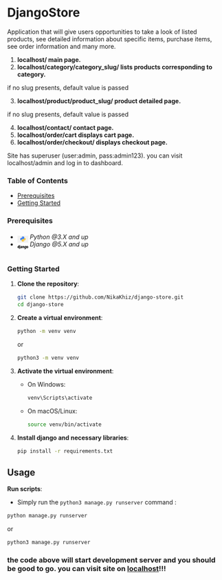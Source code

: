 # DjangoStore

<p>Application that will give users opportunities to take a look of listed products, see detailed information about specific items, purchase items, see order information and many more.
</p>

1. **localhost/ main page.**
2. **localhost/category/category_slug/ lists products corresponding to category.**
<p>if no slug presents, default value is passed</p>

3. **localhost/product/product_slug/ product detailed page.**
<p>if no slug presents, default value is passed</p>

4. **localhost/contact/ contact page.**
5. **localhost/order/cart displays cart page.**
6. **localhost/order/checkout/ displays checkout page.**

<p>Site has superuser (user:admin, pass:admin123). you can visit localhost/admin and log in to dashboard.</p>

### Table of Contents

- [Prerequisites](#prerequisites)
- [Getting Started](#getting-started)

### Prerequisites

- <img src="readme/assets/python.png" width="25" style="position: relative; top: 8px" /> _Python @3.X and up_
- <img src="readme/assets/django.png" width="25" style="position: relative; top: 8px" /> _Django @5.X and up_

#

### Getting Started

1. **Clone the repository**:

   ```bash
   git clone https://github.com/NikaKhiz/django-store.git
   cd django-store
   ```

2. **Create a virtual environment**:

   ```bash
   python -m venv venv
   ```

   or

   ```bash
   python3 -m venv venv
   ```

3. **Activate the virtual environment**:

   - On Windows:
     ```bash
     venv\Scripts\activate
     ```
   - On macOS/Linux:
     ```bash
     source venv/bin/activate
     ```

4. **Install django and necessary libraries**:
   ```bash
   pip install -r requirements.txt
   ```

## Usage

**Run scripts**:

- Simply run the `python3 manage.py runserver` command :

```bash
python manage.py runserver
```

or

```bash
python3 manage.py runserver
```

### the code above will start development server and you should be good to go. you can visit site on [localhost](http://127.0.0.1:8000/)!!!

